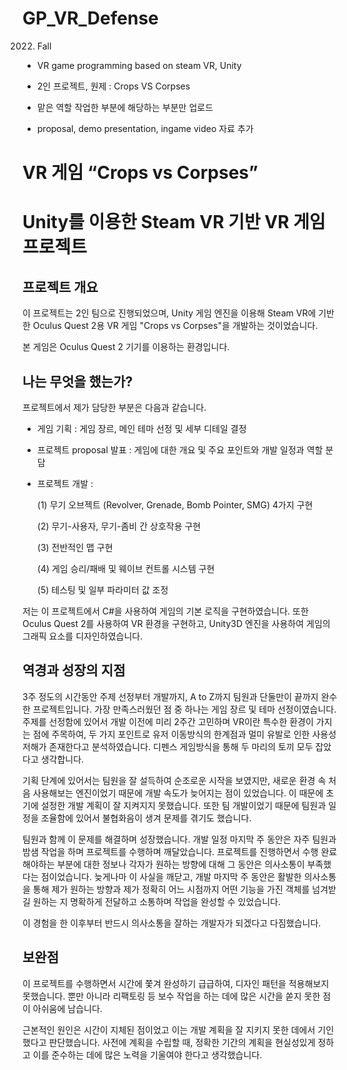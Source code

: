 # GP_VR_Defense
2022. Fall

- VR game programming based on steam VR, Unity

- 2인 프로젝트, 원제 : Crops VS Corpses

- 맡은 역할 작업한 부분에 해당하는 부분만 업로드

- proposal, demo presentation, ingame video 자료 추가

# VR 게임 “Crops vs Corpses”

# Unity를 이용한 Steam VR 기반 VR 게임 프로젝트

## 프로젝트 개요

  이 프로젝트는 2인 팀으로 진행되었으며, Unity 게임 엔진을 이용해 Steam VR에 기반한 Oculus Quest 2용 VR 게임 "Crops vs Corpses"을 개발하는 것이었습니다.

  본 게임은 Oculus Quest 2 기기를 이용하는 환경입니다.

## 나는 무엇을 했는가?

프로젝트에서 제가 담당한 부분은 다음과 같습니다.

- 게임 기획 : 게임 장르, 메인 테마 선정 및 세부 디테일 결정
- 프로젝트 proposal 발표 : 게임에 대한 개요 및 주요 포인트와 개발 일정과 역할 분담
- 프로젝트 개발 :
    
    (1) 무기 오브젝트 (Revolver, Grenade, Bomb Pointer, SMG) 4가지 구현
    
    (2) 무기-사용자, 무기-좀비 간 상호작용 구현
    
    (3) 전반적인 맵 구현
    
    (4) 게임 승리/패배 및 웨이브 컨트롤 시스템 구현
    
    (5) 테스팅 및 일부 파라미터 값 조정
    

저는 이 프로젝트에서 C#을 사용하여 게임의 기본 로직을 구현하였습니다. 또한 Oculus Quest 2를 사용하여 VR 환경을 구현하고, Unity3D 엔진을 사용하여 게임의 그래픽 요소를 디자인하였습니다.

## 역경과 성장의 지점

3주 정도의 시간동안 주제 선정부터 개발까지, A to Z까지 팀원과 단둘만이 끝까지 완수한 프로젝트입니다. 가장 만족스러웠던 점 중 하나는 게임 장르 및 테마 선정이였습니다. 주제를 선정함에 있어서 개발 이전에 미리 2주간 고민하며 VR이란 특수한 환경이 가지는 점에 주목하여, 두 가지 포인트로 유저 이동방식의 한계점과 멀미 유발로 인한 사용성 저해가 존재한다고 분석하였습니다. 디펜스 게임방식을 통해 두 마리의 토끼 모두 잡았다고 생각합니다.

기획 단계에 있어서는 팀원을 잘 설득하여 순조로운 시작을 보였지만, 새로운 환경 속 처음 사용해보는 엔진이었기 때문에 개발 속도가 늦어지는 점이 있었습니다. 이 때문에 초기에 설정한 개발 계획이 잘 지켜지지 못했습니다. 또한 팀 개발이었기 때문에 팀원과 일정을 조율함에 있어서 불협화음이 생겨 문제를 겪기도 했습니다. 

팀원과 함께 이 문제를 해결하며 성장했습니다. 개발 일정 마지막 주 동안은 자주 팀원과 밤샘 작업을 하며 프로젝트를 수행하며 깨달았습니다. 프로젝트를 진행하면서 수행 완료해야하는 부분에 대한 정보나 각자가 원하는 방향에 대해 그 동안은 의사소통이 부족했다는 점이었습니다. 늦게나마 이 사실을 깨닫고, 개발 마지막 주 동안은 활발한 의사소통을 통해 제가 원하는 방향과 제가 정확히 어느 시점까지 어떤 기능을 가진 객체를 넘겨받길 원하는 지 명확하게 전달하고 소통하며 작업을 완성할 수 있었습니다.

이 경험을 한 이후부터 반드시 의사소통을 잘하는 개발자가 되겠다고 다짐했습니다.

## 보완점

이 프로젝트를 수행하면서 시간에 쫓겨 완성하기 급급하여, 디자인 패턴을 적용해보지 못했습니다. 뿐만 아니라 리팩토링 등 보수 작업을 하는 데에 많은 시간을 쏟지 못한 점이 아쉬움에 남습니다.

근본적인 원인은 시간이 지체된 점이었고 이는 개발 계획을 잘 지키지 못한 데에서 기인했다고 판단했습니다. 사전에 계획을 수립할 때, 정확한 기간의 계획을 현실성있게 정하고 이를 준수하는 데에 많은 노력을 기울여야 한다고 생각했습니다.
